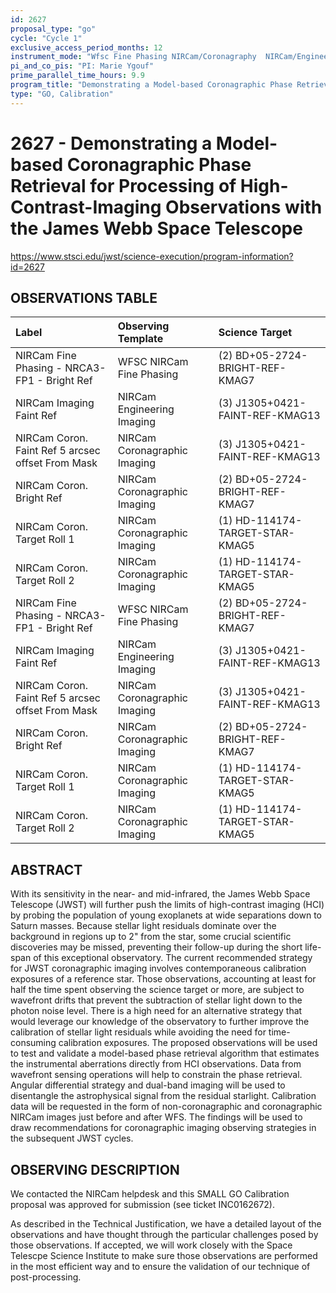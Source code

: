 ```yaml
---
id: 2627
proposal_type: "go"
cycle: "Cycle 1"
exclusive_access_period_months: 12
instrument_mode: "Wfsc Fine Phasing NIRCam/Coronagraphy  NIRCam/Engineering Imaging"
pi_and_co_pis: "PI: Marie Ygouf"
prime_parallel_time_hours: 9.9
program_title: "Demonstrating a Model-based Coronagraphic Phase Retrieval for Processing of High-Contrast-Imaging Observations with the James Webb Space Telescope"
type: "GO, Calibration"
---
```

# 2627 - Demonstrating a Model-based Coronagraphic Phase Retrieval for Processing of High-Contrast-Imaging Observations with the James Webb Space Telescope
https://www.stsci.edu/jwst/science-execution/program-information?id=2627
## OBSERVATIONS TABLE
| Label                                              | Observing Template              | Science Target                      |
| :------------------------------------------------- | :------------------------------ | :---------------------------------- |
| NIRCam Fine Phasing - NRCA3-FP1 - Bright Ref       | WFSC NIRCam Fine Phasing        | (2) BD+05-2724-BRIGHT-REF-KMAG7     |
| NIRCam Imaging Faint Ref                           | NIRCam Engineering Imaging      | (3) J1305+0421-FAINT-REF-KMAG13     |
| NIRCam Coron. Faint Ref 5 arcsec offset From Mask  | NIRCam Coronagraphic Imaging    | (3) J1305+0421-FAINT-REF-KMAG13     |
| NIRCam Coron. Bright Ref                           | NIRCam Coronagraphic Imaging    | (2) BD+05-2724-BRIGHT-REF-KMAG7     |
| NIRCam Coron. Target Roll 1                        | NIRCam Coronagraphic Imaging    | (1) HD-114174-TARGET-STAR-KMAG5     |
| NIRCam Coron. Target Roll 2                        | NIRCam Coronagraphic Imaging    | (1) HD-114174-TARGET-STAR-KMAG5     |
| NIRCam Fine Phasing - NRCA3-FP1 - Bright Ref       | WFSC NIRCam Fine Phasing        | (2) BD+05-2724-BRIGHT-REF-KMAG7     |
| NIRCam Imaging Faint Ref                           | NIRCam Engineering Imaging      | (3) J1305+0421-FAINT-REF-KMAG13     |
| NIRCam Coron. Faint Ref 5 arcsec offset From Mask  | NIRCam Coronagraphic Imaging    | (3) J1305+0421-FAINT-REF-KMAG13     |
| NIRCam Coron. Bright Ref                           | NIRCam Coronagraphic Imaging    | (2) BD+05-2724-BRIGHT-REF-KMAG7     |
| NIRCam Coron. Target Roll 1                        | NIRCam Coronagraphic Imaging    | (1) HD-114174-TARGET-STAR-KMAG5     |
| NIRCam Coron. Target Roll 2                        | NIRCam Coronagraphic Imaging    | (1) HD-114174-TARGET-STAR-KMAG5     |

## ABSTRACT

With its sensitivity in the near- and mid-infrared, the James Webb Space Telescope (JWST) will further push the limits of high-contrast imaging (HCI) by probing the population of young exoplanets at wide separations down to Saturn masses. Because stellar light residuals dominate over the background in regions up to 2" from the star, some crucial scientific discoveries may be missed, preventing their follow-up during the short life-span of this exceptional observatory. The current recommended strategy for JWST coronagraphic imaging involves contemporaneous calibration exposures of a reference star. Those observations, accounting at least for half the time spent observing the science target or more, are subject to wavefront drifts that prevent the subtraction of stellar light down to the photon noise level. There is a high need for an alternative strategy that would leverage our knowledge of the observatory to further improve the calibration of stellar light residuals while avoiding the need for time-consuming calibration exposures. The proposed observations will be used to test and validate a model-based phase retrieval algorithm that estimates the instrumental aberrations directly from HCI observations. Data from wavefront sensing operations will help to constrain the phase retrieval. Angular differential strategy and dual-band imaging will be used to disentangle the astrophysical signal from the residual starlight. Calibration data will be requested in the form of non-coronagraphic and coronagraphic NIRCam images just before and after WFS. The findings will be used to draw recommendations for coronagraphic imaging observing strategies in the subsequent JWST cycles.

## OBSERVING DESCRIPTION

We contacted the NIRCam helpdesk and this SMALL GO Calibration proposal was approved for submission (see ticket INC0162672).

As described in the Technical Justification, we have a detailed layout of the observations and have thought through the particular challenges posed by those observations. If accepted, we will work closely with the Space Telescpe Science Institute to make sure those observations are performed in the most efficient way and to ensure the validation of our technique of post-processing.